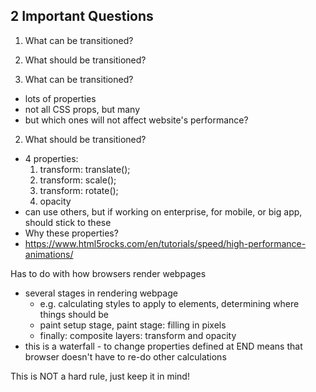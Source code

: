 ## 2 Important Questions

1. What can be transitioned?
2. What should be transitioned?

1. What can be transitioned?
- lots of properties
- not all CSS props, but many
- but which ones will not affect website's performance?

2. What should be transitioned?
- 4 properties:
  1. transform: translate();
  2. transform: scale();
  3. transform: rotate();
  4. opacity
- can use others, but if working on enterprise, for mobile, or big app, should stick to these
- Why these properties?
- https://www.html5rocks.com/en/tutorials/speed/high-performance-animations/

Has to do with how browsers render webpages

- several stages in rendering webpage
  - e.g. calculating styles to apply to elements, determining where things should be
  - paint setup stage, paint stage: filling in pixels
  - finally: composite layers: transform and opacity
- this is a waterfall - to change properties defined at END means that browser doesn't have to re-do other calculations

This is NOT a hard rule, just keep it in mind!